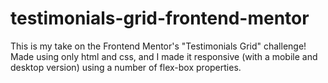# testimonials-grid-frontend-mentor

This is my take on the Frontend Mentor's "Testimonials Grid" challenge!
Made using only html and css, and I made it responsive (with a mobile and desktop version) using a number of flex-box properties.
